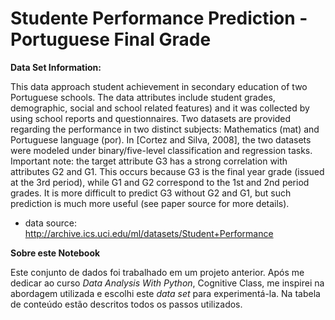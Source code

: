 # Studente Performance Prediction - Portuguese Final Grade

**Data Set Information:**

This data approach student achievement in secondary education of two Portuguese schools. The data attributes include student grades, demographic, social and school related features) and it was collected by using school reports and questionnaires. Two datasets are provided regarding the performance in two distinct subjects: Mathematics (mat) and Portuguese language (por). In [Cortez and Silva, 2008], the two datasets were modeled under binary/five-level classification and regression tasks. Important note: the target attribute G3 has a strong correlation with attributes G2 and G1. This occurs because G3 is the final year grade (issued at the 3rd period), while G1 and G2 correspond to the 1st and 2nd period grades. It is more difficult to predict G3 without G2 and G1, but such prediction is much more useful (see paper source for more details).

- data source: http://archive.ics.uci.edu/ml/datasets/Student+Performance

**Sobre este Notebook**

Este conjunto de dados foi trabalhado em um projeto anterior. Após me dedicar ao curso _Data Analysis With Python_, Cognitive Class, me inspirei na abordagem utilizada e escolhi este _data set_ para experimentá-la.
Na tabela de conteúdo estão descritos todos os passos utilizados.
